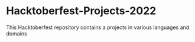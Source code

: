 # Hacktoberfest-Projects-2022
This Hacktoberfest repository contains a projects in various languages and domains
